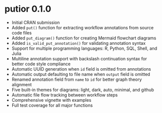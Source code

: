 # putior 0.1.0

* Initial CRAN submission
* Added `put()` function for extracting workflow annotations from source code files
* Added `put_diagram()` function for creating Mermaid flowchart diagrams
* Added `is_valid_put_annotation()` for validating annotation syntax
* Support for multiple programming languages: R, Python, SQL, Shell, and Julia
* Multiline annotation support with backslash continuation syntax for better code style compliance
* Automatic UUID generation when `id` field is omitted from annotations
* Automatic output defaulting to file name when `output` field is omitted
* Renamed annotation field from `name` to `id` for better graph theory alignment
* Five built-in themes for diagrams: light, dark, auto, minimal, and github
* Automatic file flow tracking between workflow steps
* Comprehensive vignette with examples
* Full test coverage for all major functions